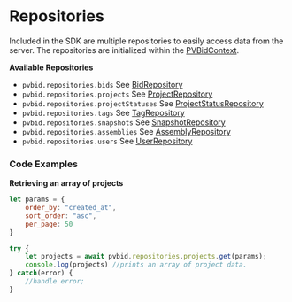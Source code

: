 # Repositories
Included in the SDK are multiple repositories to easily access data from the server. The repositories are initialized within the [PVBidContext].

**Available Repositories**
* `pvbid.repositories.bids` See [BidRepository] 
* `pvbid.repositories.projects` See [ProjectRepository]
* `pvbid.repositories.projectStatuses` See [ProjectStatusRepository]
* `pvbid.repositories.tags` See [TagRepository]
* `pvbid.repositories.snapshots` See [SnapshotRepository]
* `pvbid.repositories.assemblies` See [AssemblyRepository]
* `pvbid.repositories.users` See [UserRepository]

### Code Examples

**Retrieving an array of projects**
```javascript
let params = {
    order_by: "created_at",
    sort_order: "asc",
    per_page: 50 
}

try {
    let projects = await pvbid.repositories.projects.get(params);
    console.log(projects) //prints an array of project data.
} catch(error) {
    //handle error;
}
```
    

[BidRepository]: ../class/src/repositories/BidRepository.js~BidRepository.html
[ProjectRepository]: ../class/src/repositories/ProjectRepository.js~ProjectRepository.html
[ProjectStatusRepository]: ../class/src/repositories/ProjectStatusRepository.js~ProjectStatusRepository.html
[TagRepository]: ../class/src/repositories/TagRepository.js~TagRepository.html
[SnapshotRepository]: ../class/src/repositories/SnapshotRepository.js~SnapshotRepository.html
[AssemblyRepository]: ../class/src/repositories/AssemblyRepository.js~AssemblyRepository.html
[UserRepository]: ../class/src/repositories/UserRepository.js~UserRepository.html
[PVBidContext]: class/src/PVBidContext.js~PVBidContext.html